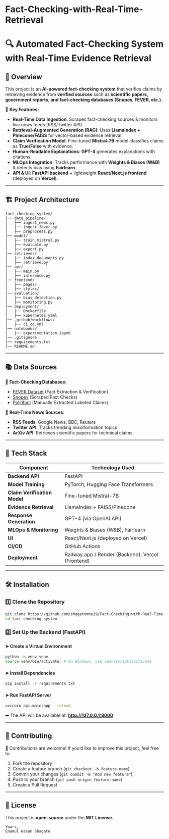 # Fact-Checking-with-Real-Time-Retrieval


# 🔍 Automated Fact-Checking System with Real-Time Evidence Retrieval  

## 📌 Overview  
This project is an **AI-powered fact-checking system** that verifies claims by retrieving evidence from **verified sources** such as **scientific papers, government reports, and fact-checking databases (Snopes, FEVER, etc.)**.  

🚀 **Key Features:**  
- **Real-Time Data Ingestion**: Scrapes fact-checking sources & monitors live news feeds (RSS/Twitter API).  
- **Retrieval-Augmented Generation (RAG)**: Uses **LlamaIndex + Pinecone/FAISS** for vector-based evidence retrieval.  
- **Claim Verification Model**: Fine-tuned **Mistral-7B** model classifies claims as **True/False** with evidence.  
- **Human-Readable Explanations**: **GPT-4** generates explanations with citations.  
- **MLOps Integration**: Tracks performance with **Weights & Biases (W&B)** & detects bias using **Fairlearn**.  
- **API & UI**: **FastAPI backend** + lightweight **React/Next.js frontend** (deployed on **Vercel**).  

---

## 🏗️ Project Architecture  

```plaintext
fact-checking-system/
│── data_pipeline/
│   ├── ingest_news.py  
│   ├── ingest_fever.py  
│   ├── preprocess.py  
│── model/
│   ├── train_mistral.py  
│   ├── evaluate.py  
│   ├── export.py  
│── retriever/
│   ├── index_documents.py  
│   ├── retrieve.py  
│── api/
│   ├── main.py  
│   ├── inference.py  
│── frontend/
│   ├── pages/  
│   ├── styles/  
│── evaluation/
│   ├── bias_detection.py  
│   ├── monitoring.py  
│── deployment/
│   ├── Dockerfile  
│   ├── kubernetes.yaml  
│── .github/workflows/
│   ├── ci_cd.yml  
│── notebooks/
│   ├── experimentation.ipynb  
│── .gitignore
│── requirements.txt
│── README.md
```

---

## 📚 Data Sources  

🔹 **Fact-Checking Databases**:  
- [FEVER Dataset](https://fever.ai/) (Fact Extraction & Verification)  
- [Snopes](https://www.snopes.com/) (Scraped Fact Checks)  
- [Politifact](https://www.politifact.com/) (Manually Extracted Labeled Claims)  

🔹 **Real-Time News Sources**:  
- **RSS Feeds**: Google News, BBC, Reuters  
- **Twitter API**: Tracks trending misinformation topics  
- **ArXiv API**: Retrieves scientific papers for technical claims  

---

## 🚀 Tech Stack  

| Component | Technology Used |
|-----------|----------------|
| **Backend API** | FastAPI |
| **Model Training** | PyTorch, Hugging Face Transformers |
| **Claim Verification Model** | Fine-tuned Mistral-7B |
| **Evidence Retrieval** | LlamaIndex + FAISS/Pinecone |
| **Response Generation** | GPT-4 (via OpenAI API) |
| **MLOps & Monitoring** | Weights & Biases (W&B), Fairlearn |
| **UI** | React/Next.js (deployed on Vercel) |
| **CI/CD** | GitHub Actions |
| **Deployment** | Railway.app / Render (Backend), Vercel (Frontend) |

---

## 🛠️ Installation  

### **1️⃣ Clone the Repository**  
```bash
git clone https://github.com/shagatomte19/Fact-Checking-with-Real-Time-Retrieval.git
cd fact-checking-system
```

### **2️⃣ Set Up the Backend (FastAPI)**
#### ➤ Create a Virtual Environment
```bash
python -m venv venv
source venv/bin/activate  # On Windows, use venv\Scripts\activate
```
#### ➤ Install Dependencies
```bash
pip install -r requirements.txt
```
#### ➤ Run FastAPI Server
```bash
uvicorn api.main:app --reload
```
➡ The API will be available at: **http://127.0.0.1:8000**

---


## 📝 Contributing  
🙌 Contributions are welcome! If you’d like to improve this project, feel free to:  
1. Fork the repository  
2. Create a feature branch (`git checkout -b feature-name`)  
3. Commit your changes (`git commit -m "Add new feature"`)  
4. Push to your branch (`git push origin feature-name`)  
5. Create a Pull Request  

---

## 📜 License  
This project is **open-source** under the **MIT License**.  

```
Yours,
Enamul Hasan Shagato
